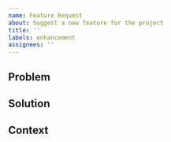 ```yaml
---
name: Feature Request
about: Suggest a new feature for the project
title: ''
labels: enhancement
assignees: ''
---
```


<!--
    Before submitting a feature request please consider the following:
    - Ask yourself if this feature really fits this project.
    - The feature should not add additional mandatory setup for the project.
    - The feature should work with promises + async/await.
    - The feature should work with vanilla JavaScript/TypeScript,
    - Do not suggest to add unnecessary complexity.
-->

## Problem
<!--
    All suggestions can be worded as a problem.
    Some examples:
    - It is not possible to do X.
    - When doing X it is not possible to do Y.
    - Doing X forces the developer to do Y.
    - Doing X is too complex.

    Most of the time these questions can be followed by a 'because ...'.
-->

## Solution
<!--
    You explained the problem,
    now provide at least 1 solution to the problem.
    Feel free to propose multiple solutions,
    or to ask for further discussion.
-->

## Context
<!--
    Add any relevant additional context like:
    - Screenshots
    - Code
    - References to issues
-->
